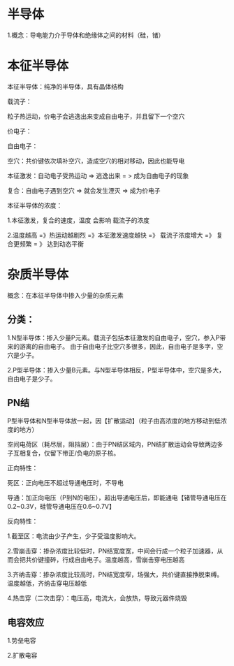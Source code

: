 # 半导体

1.概念：导电能力介于导体和绝缘体之间的材料（硅，锗）



# 本征半导体

本征半导体：纯净的半导体，具有晶体结构





载流子：

粒子热运动，价电子会逃逸出来变成自由电子，并且留下一个空穴



价电子：

自由电子：

空穴：共价键依次填补空穴，造成空穴的相对移动，因此也能导电

本征激发：自动电子受热运动 => 逃逸出来  = > 成为自由电子的现象

复合：自由电子遇到空穴  => 就会发生湮灭 => 成为价电子





本征半导体的浓度：

1.本征激发，复合的速度，温度 会影响 载流子的浓度

2.温度越高 =》热运动越剧烈 =》本征激发速度越快 =》 载流子浓度增大 =》 复合更频繁 = 》 达到动态平衡





# 杂质半导体

概念：在本征半导体中掺入少量的杂质元素



## 分类：

1.N型半导体：掺入少量P元素。载流子包括本征激发的自由电子，空穴，参入P带来的游离的自由电子。 由于自由电子比空穴多很多，因此，自由电子是多字，空穴是少子。

2.P型半导体：掺入少量B元素。与N型半导体相反，P型半导体中，空穴是多大，自由电子是少子。





## PN结

P型半导体和N型半导体放一起，因【扩散运动】（粒子由高浓度的地方移动到低浓度的地方）







空间电荷区（耗尽层，阻挡层）：由于PN结区域内，PN结扩散运动会导致两边多子互相复合，仅留下带正/负电的原子核。



正向特性：

死区：正向电压不超过导通电压时，不导电

导通：加正向电压（P到N的电压），超出导通电压后，即能通电【锗管导通电压在0.2~0.3V，硅管导通电压在0.6~0.7V】



反向特性：

1.截至区：电流由少子产生，少子受温度影响大。

2.雪崩击穿：掺杂浓度比较低时，PN结宽度宽，中间会行成一个粒子加速器，从而会把共价键撞碎，行成自由电子。温度越高，雪崩击穿电压越高

3.齐纳击穿：掺杂浓度比较高时，PN结宽度窄，场强大，共价键直接挣脱束缚。温度越低，齐纳击穿电压越低

4.热击穿（二次击穿）：电压高，电流大，会放热，导致元器件烧毁



## 电容效应

1.势垒电容

2.扩散电容
